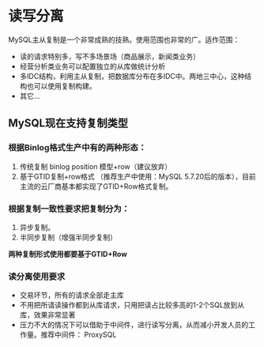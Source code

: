 # 读写分离
MySQL主从复制是一个非常成熟的技熟。使用范围也非常的广。适作范围：

* 读的请求特别多，写不多场景场（商品展示，新闻类业务）
* 经营分析类业务可以配置独立的从库做统计分析
* 多IDC结构，利用主从复制，把数据库分布在多IDC中。两地三中心，这种结构也可以使用复制构建。
* 其它...

## MySQL现在支持复制类型

### 根据Binlog格式生产中有的两种形态： 
1. 传统复制 binlog position 模型+row（建议放弃）
2. 基于GTID复制+row格式 （推荐生产中使用：MySQL 5.7.20后的版本），目前主流的云厂商基本都实现了GTID+Row格式复制。

### 根据复制一致性要求把复制分为：

1. 异步复制。
2. 半同步复制（增强半同步复制）

**两种复制形式使用都要基于GTID+Row**

### 读分离使用要求

* 交易环节，所有的请求全部走主库
* 不用把所请读操作都到从库请求，只用把读占比较多高的1-2个SQL放到从库，效果非常显著
* 压力不大的情况下可以借助于中间件，进行读写分离，从而减小开发人员的工作量。推荐中间件： ProxySQL

